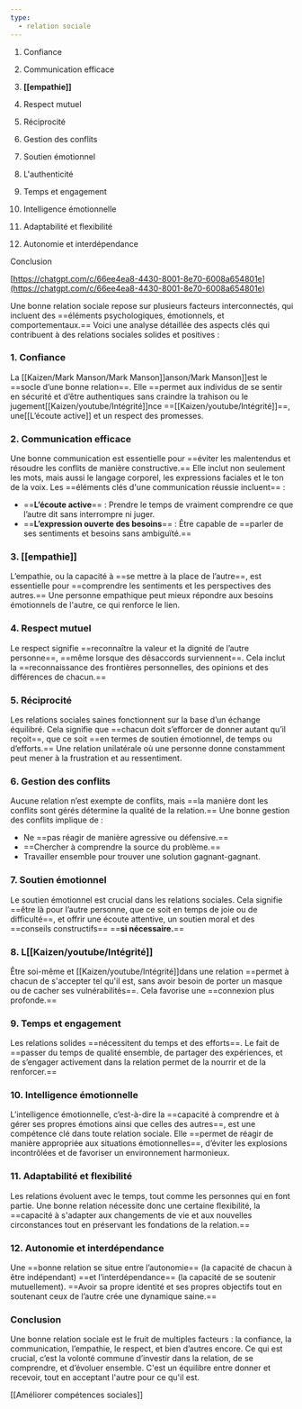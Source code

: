 ```yaml
---
type:
  - relation sociale
---
```

1. Confiance

2. Communication efficace

3. **[[empathie]]**

4. Respect mutuel

5. Réciprocité

6. Gestion des conflits

7. Soutien émotionnel

8. L'authenticité

9. Temps et engagement

10. Intelligence émotionnelle

11. Adaptabilité et flexibilité

12. Autonomie et interdépendance

Conclusion

[https://chatgpt.com/c/66ee4ea8-4430-8001-8e70-6008a654801e](https://chatgpt.com/c/66ee4ea8-4430-8001-8e70-6008a654801e)

  

  

Une bonne relation sociale repose sur plusieurs facteurs interconnectés, qui incluent des ==éléments psychologiques, émotionnels, et comportementaux.== Voici une analyse détaillée des aspects clés qui contribuent à des relations sociales solides et positives :

### 1. **Confiance**

La [[Kaizen/Mark Manson/Mark Manson]]anson/Mark Manson]]est le ==socle d’une bonne relation==. Elle ==permet aux individus de se sentir en sécurité et d’être authentiques sans craindre la trahison ou le jugement[[Kaizen/youtube/Intégrité]]nce ==[[Kaizen/youtube/Intégrité]]==, une[[L’écoute active]] et un respect des promesses.

### 2. **Communication efficace**

Une bonne communication est essentielle pour ==éviter les malentendus et résoudre les conflits de manière constructive.== Elle inclut non seulement les mots, mais aussi le langage corporel, les expressions faciales et le ton de la voix. Les ==éléments clés d'une communication réussie incluent== :

- ==**L’écoute active**== : Prendre le temps de vraiment comprendre ce que l’autre dit sans interrompre ni juger.
- ==**L’expression ouverte des besoins**== : Être capable de ==parler de ses sentiments et besoins sans ambiguïté.==

### 3. **[[empathie]]**

L’empathie, ou la capacité à ==se mettre à la place de l’autre==, est essentielle pour ==comprendre les sentiments et les perspectives des autres.== Une personne empathique peut mieux répondre aux besoins émotionnels de l'autre, ce qui renforce le lien.

### 4. **Respect mutuel**

Le respect signifie ==reconnaître la valeur et la dignité de l’autre personne==, ==même lorsque des désaccords surviennent==. Cela inclut la ==reconnaissance des frontières personnelles, des opinions et des différences de chacun.==

### 5. **Réciprocité**

Les relations sociales saines fonctionnent sur la base d’un échange équilibré. Cela signifie que ==chacun doit s’efforcer de donner autant qu’il reçoit==, que ce soit ==en termes de soutien émotionnel, de temps ou d’efforts.== Une relation unilatérale où une personne donne constamment peut mener à la frustration et au ressentiment.

### 6. **Gestion des conflits**

Aucune relation n’est exempte de conflits, mais ==la manière dont les conflits sont gérés détermine la qualité de la relation.== Une bonne gestion des conflits implique de :

- Ne ==pas réagir de manière agressive ou défensive.==
- ==Chercher à comprendre la source du problème.==
- Travailler ensemble pour trouver une solution gagnant-gagnant.

### 7. **Soutien émotionnel**

Le soutien émotionnel est crucial dans les relations sociales. Cela signifie ==être là pour l’autre personne, que ce soit en temps de joie ou de difficulté==, et offrir une écoute attentive, un soutien moral et des ==conseils constructifs== ==**si nécessaire.**==

### 8. **L[[Kaizen/youtube/Intégrité]]**

Être soi-même et [[Kaizen/youtube/Intégrité]]dans une relation ==permet à chacun de s'accepter tel qu'il est, sans avoir besoin de porter un masque ou de cacher ses vulnérabilités==. Cela favorise une ==connexion plus profonde.==

### 9. **Temps et engagement**

Les relations solides ==nécessitent du temps et des efforts==. Le fait de ==passer du temps de qualité ensemble, de partager des expériences, et de s’engager activement dans la relation permet de la nourrir et de la renforcer.==

### 10. **Intelligence émotionnelle**

L’intelligence émotionnelle, c’est-à-dire la ==capacité à comprendre et à gérer ses propres émotions ainsi que celles des autres==, est une compétence clé dans toute relation sociale. Elle ==permet de réagir de manière appropriée aux situations émotionnelles==, d’éviter les explosions incontrôlées et de favoriser un environnement harmonieux.

### 11. **Adaptabilité et flexibilité**

Les relations évoluent avec le temps, tout comme les personnes qui en font partie. Une bonne relation nécessite donc une certaine flexibilité, la ==capacité à s'adapter aux changements de vie et aux nouvelles circonstances tout en préservant les fondations de la relation.==

### 12. **Autonomie et interdépendance**

Une ==bonne relation se situe entre l’autonomie== (la capacité de chacun à être indépendant) ==et l’interdépendance== (la capacité de se soutenir mutuellement). ==Avoir sa propre identité et ses propres objectifs tout en soutenant ceux de l’autre crée une dynamique saine.==

### Conclusion

Une bonne relation sociale est le fruit de multiples facteurs : la confiance, la communication, l’empathie, le respect, et bien d’autres encore. Ce qui est crucial, c’est la volonté commune d’investir dans la relation, de se comprendre, et d’évoluer ensemble. C'est un équilibre entre donner et recevoir, tout en acceptant l'autre pour ce qu'il est.

[[Améliorer compétences sociales]]